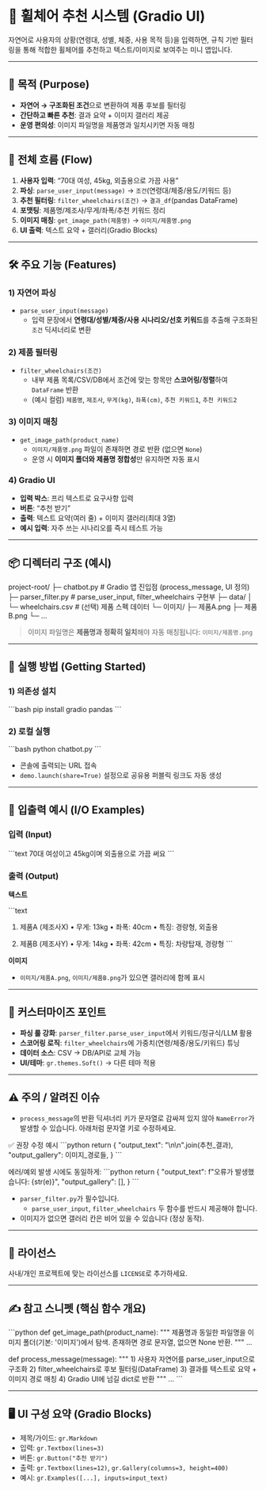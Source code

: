 # 🧠 휠체어 추천 시스템 (Gradio UI)

자연어로 사용자의 상황(연령대, 성별, 체중, 사용 목적 등)을 입력하면, 규칙 기반 필터링을 통해 적합한 휠체어를 추천하고 텍스트/이미지로 보여주는 미니 앱입니다.

---

## 📌 목적 (Purpose)

- **자연어 → 구조화된 조건**으로 변환하여 제품 후보를 필터링
- **간단하고 빠른 추천**: 결과 요약 + 이미지 갤러리 제공
- **운영 편의성**: 이미지 파일명을 제품명과 일치시키면 자동 매칭

---

## 🧩 전체 흐름 (Flow)

1. **사용자 입력**: “70대 여성, 45kg, 외출용으로 가끔 사용”
2. **파싱**: `parse_user_input(message)` → `조건`(연령대/체중/용도/키워드 등)
3. **추천 필터링**: `filter_wheelchairs(조건)` → `결과_df`(pandas DataFrame)
4. **포맷팅**: 제품명/제조사/무게/좌폭/추천 키워드 정리
5. **이미지 매칭**: `get_image_path(제품명)` → `이미지/제품명.png`
6. **UI 출력**: 텍스트 요약 + 갤러리(Gradio Blocks)

---

## 🛠 주요 기능 (Features)

### 1) 자연어 파싱
- `parse_user_input(message)`  
  - 입력 문장에서 **연령대/성별/체중/사용 시나리오/선호 키워드**를 추출해 구조화된 `조건` 딕셔너리로 변환

### 2) 제품 필터링
- `filter_wheelchairs(조건)`  
  - 내부 제품 목록/CSV/DB에서 조건에 맞는 항목만 **스코어링/정렬**하여 `DataFrame` 반환  
  - (예시 컬럼) `제품명`, `제조사`, `무게(kg)`, `좌폭(cm)`, `추천 키워드1`, `추천 키워드2`

### 3) 이미지 매칭
- `get_image_path(product_name)`  
  - `이미지/제품명.png` 파일이 존재하면 경로 반환 (없으면 `None`)  
  - 운영 시 **이미지 폴더와 제품명 정합성**만 유지하면 자동 표시

### 4) Gradio UI
- **입력 박스**: 프리 텍스트로 요구사항 입력  
- **버튼**: “추천 받기”  
- **출력**: 텍스트 요약(여러 줄) + 이미지 갤러리(최대 3열)  
- **예시 입력**: 자주 쓰는 시나리오를 즉시 테스트 가능

---

## 📦 디렉터리 구조 (예시)
project-root/
├─ chatbot.py # Gradio 앱 진입점 (process_message, UI 정의)
├─ parser_filter.py # parse_user_input, filter_wheelchairs 구현부
├─ data/
│ └─ wheelchairs.csv # (선택) 제품 스펙 데이터
└─ 이미지/
├─ 제품A.png
├─ 제품B.png
└─ ...

> 이미지 파일명은 **제품명과 정확히 일치**해야 자동 매칭됩니다: `이미지/제품명.png`

---

## 🚀 실행 방법 (Getting Started)

### 1) 의존성 설치

\`\`\`bash
pip install gradio pandas
\`\`\`

### 2) 로컬 실행

\`\`\`bash
python chatbot.py
\`\`\`

- 콘솔에 출력되는 URL 접속  
- `demo.launch(share=True)` 설정으로 공유용 퍼블릭 링크도 자동 생성  

---

## 🧪 입출력 예시 (I/O Examples)

### 입력 (Input)

\`\`\`text
70대 여성이고 45kg이며 외출용으로 가끔 써요
\`\`\`

### 출력 (Output)

**텍스트**

\`\`\`text
1. 제품A (제조사X)
• 무게: 13kg
• 좌폭: 40cm
• 특징: 경량형, 외출용

2. 제품B (제조사Y)
• 무게: 14kg
• 좌폭: 42cm
• 특징: 차량탑재, 경량형
\`\`\`

**이미지**
- `이미지/제품A.png`, `이미지/제품B.png`가 있으면 갤러리에 함께 표시  

---

## 🔧 커스터마이즈 포인트

- **파싱 룰 강화**: `parser_filter.parse_user_input`에서 키워드/정규식/LLM 활용  
- **스코어링 로직**: `filter_wheelchairs`에 가중치(연령/체중/용도/키워드) 튜닝  
- **데이터 소스**: CSV → DB/API로 교체 가능  
- **UI/테마**: `gr.themes.Soft()` → 다른 테마 적용  

---

## ⚠️ 주의 / 알려진 이슈

- `process_message`의 반환 딕셔너리 키가 문자열로 감싸져 있지 않아 `NameError`가 발생할 수 있습니다. 아래처럼 문자열 키로 수정하세요.  

✅ 권장 수정 예시
\`\`\`python
return {
    "output_text": "\n\n".join(추천_결과),
    "output_gallery": 이미지_경로들,
}
\`\`\`

에러/예외 발생 시에도 동일하게:
\`\`\`python
return {
    "output_text": f"오류가 발생했습니다: {str(e)}",
    "output_gallery": [],
}
\`\`\`

- `parser_filter.py`가 필수입니다.  
  - `parse_user_input`, `filter_wheelchairs` 두 함수를 반드시 제공해야 합니다.  
- 이미지가 없으면 갤러리 칸은 비어 있을 수 있습니다 (정상 동작).  

---

## 🧾 라이선스
사내/개인 프로젝트에 맞는 라이선스를 `LICENSE`로 추가하세요.  

---

## ✍️ 참고 스니펫 (핵심 함수 개요)

\`\`\`python
def get_image_path(product_name):
    """
    제품명과 동일한 파일명을 이미지 폴더(기본: '이미지')에서 탐색.
    존재하면 경로 문자열, 없으면 None 반환.
    """
    ...

def process_message(message):
    """
    1) 사용자 자연어를 parse_user_input으로 구조화
    2) filter_wheelchairs로 후보 필터링(DataFrame)
    3) 결과를 텍스트로 요약 + 이미지 경로 매칭
    4) Gradio UI에 넘길 dict로 반환
    """
    ...
\`\`\`

---

## 🖥 UI 구성 요약 (Gradio Blocks)

- 제목/가이드: `gr.Markdown`  
- 입력: `gr.Textbox(lines=3)`  
- 버튼: `gr.Button("추천 받기")`  
- 출력: `gr.Textbox(lines=12)`, `gr.Gallery(columns=3, height=400)`  
- 예시: `gr.Examples([...], inputs=input_text)`  


